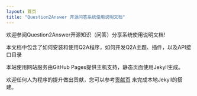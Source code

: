 ```yaml
---
layout: 首页
title: "Question2Answer 开源问答系统使用说明文档"
---
```


欢迎参阅Question2Answer开源知识（问答）分享系统使用说明文档! 

本文档中包含了如何安装和使用Q2A程序，如何开发Q2A主题、插件，以及API接口目录

本站使用网站服务由GitHub Pages提供主机支持，静态页面使用Jekyll生成。

欢迎任何人为程序的提升做出贡献，您可以参考[贡献页](/contribute/docs/) 来完成本地Jekyll的搭建。

